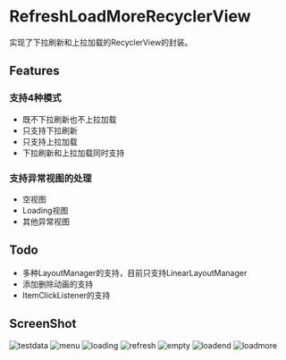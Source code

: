 # RefreshLoadMoreRecyclerView
实现了下拉刷新和上拉加载的RecyclerView的封装。

## Features
### 支持4种模式
- 既不下拉刷新也不上拉加载
- 只支持下拉刷新
- 只支持上拉加载
- 下拉刷新和上拉加载同时支持

### 支持异常视图的处理
- 空视图
- Loading视图
- 其他异常视图
 
## Todo
- 多种LayoutManager的支持，目前只支持LinearLayoutManager
- 添加删除动画的支持
- ItemClickListener的支持

## ScreenShot
![testdata](http://7xl8mn.com1.z0.glb.clouddn.com/recycler_testdata_view.png)
![menu](http://7xl8mn.com1.z0.glb.clouddn.com/recycler_menu_view.png)
![loading](http://7xl8mn.com1.z0.glb.clouddn.com/recycler_loading_view.png)
![refresh](http://7xl8mn.com1.z0.glb.clouddn.com/recycler_refresh_view.png)
![empty](http://7xl8mn.com1.z0.glb.clouddn.com/recycler_empty_view.png)
![loadend](http://7xl8mn.com1.z0.glb.clouddn.com/recycler_loadend_view.png)
![loadmore](http://7xl8mn.com1.z0.glb.clouddn.com/recycler_loadmore_view.png)

